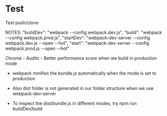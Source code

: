 # Test
Test push/clone

NOTES:
 "buildDev": "webpack --config webpack.dev.js",
 "build": "webpack --config webpack.prod.js",
 "startDev": "webpack-dev-server --config webpack.dev.js --open --hot",
 "start": "webpack-dev-server --config webpack.prod.js --open --hot"

Chrome - Audits - Better performance score when we build in production mode
- webpack minifies the bundle.js automatically when the mode is set to production


- Also dist folder is not generated in our folder structure when we use webpack-dev-server

- To inspect the dist/bundle.js in different modes, try npm run buildDev/build

